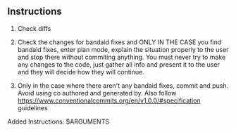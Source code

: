 ## Instructions

1. Check diffs

2. Check the changes for bandaid fixes and ONLY IN THE CASE you find bandaid fixes, enter plan mode, explain the situation properly to the user and stop there without commiting anything. You must never try to make any changes to the code, just gather all info and present it to the user and they will decide how they will continue.

3. Only in the case where there aren't any bandaid fixes, commit and push. Avoid using co authored and generated by. Also follow https://www.conventionalcommits.org/en/v1.0.0/#specification guidelines

Added Instructions: $ARGUMENTS
